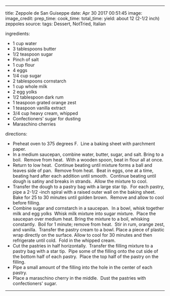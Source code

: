 ---

title: Zeppole de San Guiseppe
date: Apr 30 2017 00:51:45
image:
image_credit:
prep_time:
cook_time:
total_time:
yield: about 12 (2-1/2 inch) zeppoles
source:
tags: Dessert, NotTried, Italian

ingredients: 
- 1 cup water
- 3 tablespoons butter
- 1/2 teaspoon sugar
- Pinch of salt
- 1 cup flour
- 4 eggs
- 1/4 cup sugar
- 2 tablespoons cornstarch
- 1 cup whole milk
- 2 egg yolks
- 1/2 tablespoon dark rum
- 1 teaspoon grated orange zest
- 1 teaspoon vanilla extract
- 3/4 cup heavy cream, whipped
- Confectioners' sugar for dusting
- Maraschino cherries

directions:
- Preheat oven to 375 degrees F.  Line a baking sheet with parchment paper.
- In a medium saucepan, combine water, butter, sugar, and salt. Bring to a boil.  Remove from heat.  With a wooden spoon, beat in flour all at once.
- Return to low heat.  Continue beating until mixture forms a ball and leaves side of pan.  Remove from heat.  Beat in eggs, one at a time, beating hard after each addition until smooth.  Continue beating until dough is satiny and breaks in strands.  Allow the mixture to cool.
- Transfer the dough to a pastry bag with a large star tip.  For each pastry, pipe a 2-1/2 -inch spiral with a raised outer wall on the baking sheet.  Bake for 25 to 30 minutes until golden brown.  Remove and allow to cool before filling.
- Combine sugar and cornstarch in a saucepan.  In a bowl, whisk together milk and egg yolks  Whisk milk mixture into sugar mixture.  Place the saucepan over medium heat. Bring the mixture to a boil, whisking constantly.  Boil for 1 minute; remove from heat.  Stir in rum, orange zest, and vanilla.  Transfer the pastry cream to a bowl. Place a piece of plastic wrap directly on the surface. Allow to cool for 30 minutes and then refrigerate until cold.  Fold in the whipped cream.
- Cut the pastries in half horizontally.  Transfer the filling mixture to a pastry bag with a star tip.  Pipe some of the filling onto the cut side of the bottom half of each pastry.  Place the top half of the pastry on the filling.
- Pipe a small amount of the filling into the hole in the center of each pastry.
- Place a maraschino cherry in the middle.  Dust the pastries with confectioners' sugar.

---